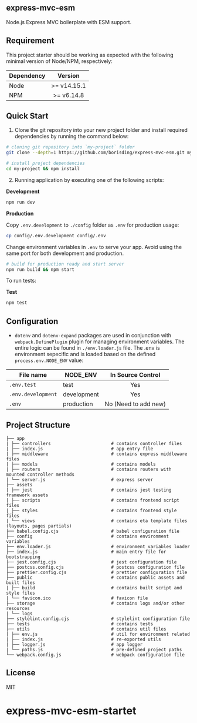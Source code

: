 ## express-mvc-esm

Node.js Express MVC boilerplate with ESM support.

## Requirement

This project starter should be working as expected with the following minimal version of Node/NPM, respectively:

| Dependency |   Version   |
| ---------- | :---------: |
| Node       | >= v14.15.1 |
| NPM        | >= v6.14.8  |

## Quick Start

1. Clone the git repository into your new project folder and install required dependencies by running the command below:

```bash
# cloning git repository into `my-project` folder
git clone --depth=1 https://github.com/borisding/express-mvc-esm.git my-project

# install project dependencies
cd my-project && npm install
```

2. Running application by executing one of the following scripts:

**Development**

```bash
npm run dev
```

**Production**

Copy `.env.development` to `./config` folder as `.env` for production usage:

```bash
cp config/.env.development config/.env
```

Change environment variables in `.env` to serve your app. Avoid using the same port for both development and production.

```bash
# build for production ready and start server
npm run build && npm start
```

To run tests:

**Test**

```bash
npm test
```

## Configuration

- `dotenv` and `dotenv-expand` packages are used in conjunction with `webpack.DefinePlugin` plugin for managing environment variables. The entire logic can be found in `./env.loader.js` file. The .env is environment sepecific and is loaded based on the defined `process.env.NODE_ENV` value:

| File name          | NODE_ENV    |  In Source Control   |
| ------------------ | ----------- | :------------------: |
| `.env.test`        | test        |         Yes          |
| `.env.development` | development |         Yes          |
| `.env`             | production  | No (Need to add new) |

## Project Structure

```
├── app
| ├── controllers                       # contains controller files
| ├── index.js                          # app entry file
| ├── middleware                        # contains express middleware files
| ├── models                            # contains models
| ├── routers                           # contains routers with mounted controller methods
| └── server.js                         # express server
├── assets
| ├── jest                              # contains jest testing framework assets
| ├── scripts                           # contains frontend script files
| ├── styles                            # contains frontend style files
| └── views                             # contains eta template files (layouts, pages partials)
├── babel.config.cjs                    # babel configuration file
├── config                              # contains environment variables
├── env.loader.js                       # environment variables loader
├── index.js                            # main entry file for bootstrapping
├── jest.config.cjs                     # jest configuration file
├── postcss.config.cjs                  # postcss configuration file
├── prettier.config.cjs                 # prettier configuration file
├── public                              # contains public assets and built files
| ├── build                             # contains built script and style files
| └── favicon.ico                       # favicon file
├── storage                             # contains logs and/or other resources
| └── logs
├── stylelint.config.cjs                # stylelint configuration file
├── tests                               # contains tests
├── utils                               # contains util files
| ├── env.js                            # util for environment related
| ├── index.js                          # re-exported utils
| ├── logger.js                         # app logger
| └── paths.js                          # pre-defined project paths
└── webpack.config.js                   # webpack configuration file
```

## License

MIT
# express-mvc-esm-startet
